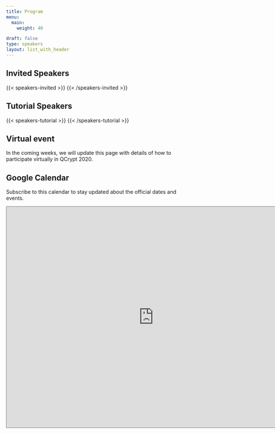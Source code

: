 ```yaml
---
title: Program
menu:
  main:
    weight: 40

draft: false
type: speakers
layout: list_with_header
---
```



## Invited Speakers

{{< speakers-invited >}}
{{< /speakers-invited >}}

## Tutorial Speakers
{{< speakers-tutorial >}}
{{< /speakers-tutorial >}}

## Virtual event
In the coming weeks, we will update this page with details of how to participate virtually in QCrypt 2020.

## Google Calendar
Subscribe to this calendar to stay updated about the official dates and events.

<iframe src="https://calendar.google.com/calendar/embed?height=600&amp;wkst=2&amp;bgcolor=%23ffffff&amp;ctz=Europe%2FAmsterdam&amp;src=NGY5cnZsdW5tbXJrcGloMWlibzExZ29vNjRAZ3JvdXAuY2FsZW5kYXIuZ29vZ2xlLmNvbQ&amp;color=%238E24AA&amp;title=QCrypt%202020&amp;showTitle=1&amp;showDate=1&amp;showCalendars=0" style="border:solid 1px #777" width="800" height="600" frameborder="0" scrolling="no"></iframe>
